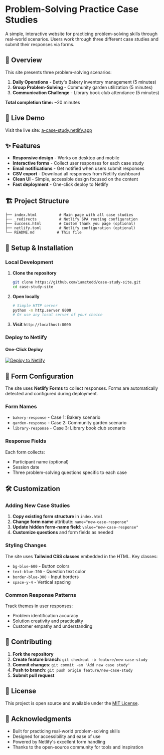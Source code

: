# Problem-Solving Practice Case Studies

A simple, interactive website for practicing problem-solving skills through real-world scenarios. Users work through three different case studies and submit their responses via forms.

## 🎯 Overview

This site presents three problem-solving scenarios:
1. **Daily Operations** - Betty's Bakery inventory management (5 minutes)
2. **Group Problem-Solving** - Community garden utilization (5 minutes) 
3. **Communication Challenge** - Library book club attendance (5 minutes)

**Total completion time:** ~20 minutes

## 🚀 Live Demo

Visit the live site: [a-case-study.netlify.app](https://a-case-study.netlify.app/)

## ✨ Features

- **Responsive design** - Works on desktop and mobile
- **Interactive forms** - Collect user responses for each case study
- **Email notifications** - Get notified when users submit responses
- **CSV export** - Download all responses from Netlify dashboard
- **Clean UI** - Simple, accessible design focused on the content
- **Fast deployment** - One-click deploy to Netlify

## 🏗️ Project Structure

```
├── index.html          # Main page with all case studies
├── _redirects          # Netlify SPA routing configuration
├── success.html        # Custom thank you page (optional)
├── netlify.toml        # Netlify configuration (optional)
└── README.md          # This file
```

## 🔧 Setup & Installation

### Local Development

1. **Clone the repository**
   ```bash
   git clone https://github.com/iamctodd/case-study-site.git
   cd case-study-site
   ```

2. **Open locally**
   ```bash
   # Simple HTTP server
   python -m http.server 8000
   # Or use any local server of your choice
   ```

3. **Visit** `http://localhost:8000`

### Deploy to Netlify

#### One-Click Deploy
[![Deploy to Netlify](https://www.netlify.com/img/deploy/button.svg)](https://app.netlify.com/start/deploy?repository=https://github.com/iamctodd/case-study-site)

## 📝 Form Configuration

The site uses **Netlify Forms** to collect responses. Forms are automatically detected and configured during deployment.

### Form Names
- `bakery-response` - Case 1: Bakery scenario
- `garden-response` - Case 2: Community garden scenario  
- `library-response` - Case 3: Library book club scenario

### Response Fields
Each form collects:
- Participant name (optional)
- Session date
- Three problem-solving questions specific to each case

## 🛠️ Customization

### Adding New Case Studies

1. **Copy existing form structure** in `index.html`
2. **Change form name** attribute: `name="new-case-response"`
3. **Update hidden form-name field**: `value="new-case-response"`
4. **Customize questions** and form fields as needed

### Styling Changes

The site uses **Tailwind CSS classes** embedded in the HTML. Key classes:
- `bg-blue-600` - Button colors
- `text-blue-700` - Question text color
- `border-blue-300` - Input borders
- `space-y-4` - Vertical spacing

### Common Response Patterns
Track themes in user responses:
- Problem identification accuracy
- Solution creativity and practicality
- Customer empathy and understanding

## 🤝 Contributing

1. **Fork the repository**
2. **Create feature branch**: `git checkout -b feature/new-case-study`
3. **Commit changes**: `git commit -am 'Add new case study'`
4. **Push to branch**: `git push origin feature/new-case-study`
5. **Submit pull request**

## 📄 License

This project is open source and available under the [MIT License](LICENSE).

## 🎉 Acknowledgments

- Built for practicing real-world problem-solving skills
- Designed for accessibility and ease of use
- Powered by Netlify's excellent form handling
- Thanks to the open-source community for tools and inspiration


